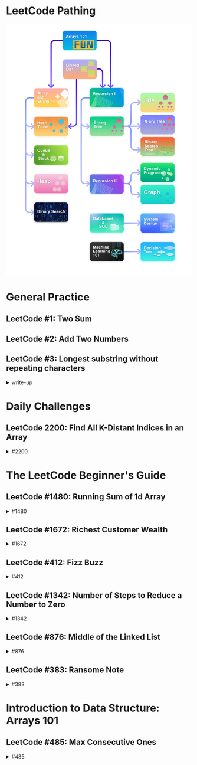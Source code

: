 # LeetCode Pathing

![pathing](./images/LeetCodePathing.png)

# General Practice

## LeetCode #1: Two Sum

## LeetCode #2: Add Two Numbers

## LeetCode #3: Longest substring without repeating characters

<details>
  <summary>write-up</summary>

Given a string s, find the length of the longest
substring without repeating characters.

```
Example 1:
Input: s = "abcabcbb"
Output: 3
Explanation: The answer is "abc", with the length of 3.
```

```
Example 2:
Input: s = "bbbbb"
Output: 1
Explanation: The answer is "b", with the length of 1.
```

```
Example 3:
Input: s = "pwwkew"
Output: 3
Explanation: The answer is "wke", with the length of 3.
Notice that the answer must be a substring, "pwke" is a subsequence and not a substring.
```

#### Constraints:

0 <= s.length <= 5 \* 10^4

s consists of English letters, digits, symbols and spaces.

### a.k.a. Sliding Window

#### Explanation

The optimal solution is to use a hash set ... and a "sliding window".

##### Sliding Window

The idea is to have a sliding window.

So if the given string is "abcabcbb"

At first we will have a window of --> 'a' (_the window are the values currently stored in the set_)

Then we add 'b' --> 'ab'

Then we add 'c' --> 'abc'

Then we add 'a' --> 'abca'. When we reach the repeating 'a' character we remove the first duplicate 'a' (_from the left_), leaving us with 'bca'.

Then we add 'b' --> 'bcab', again remove repeats from the left side, leaving us with 'cab'

Then we add 'c' to the right --> 'cabc', and once again remove duplicates from the left, leaving us with 'abc'.

Now the interesting part, we will add the next 'b' giving us 'abcb', we need to remove characters from the left until we remove the duplicate. So first we remove 'a' --> bcb, then 'b' --> 'cb'. Leaving us with 'cb'.

Then we add the next 'b' --> 'cbb', once again start removing letters from the left until we remove the duplicate so 'cbb' becomes --> 'bb' --> 'b'.

So in the end we are left with only 'b' in the set.

But we should have been keeping track of the longest substring for each pass. which was 'abc' --> length of 3.

##### Step-by-step

Given: 'abcabcbb'

Start: ''

Step 1: '' add 'a' --> 'a'

Step 2: 'a' add 'b' --> 'ab'

Step 3: 'ab' add 'c' --> 'abc'

Step 4: 'abc' add 'a' --> 'abca' remove up to duplicate 'a' --> 'bca'

Step 5: 'bca' add 'b' --> 'bcab' remove up to duplicate 'b' --> 'cab'

Step 6: 'cab' add 'c' --> 'cabc' remove up to duplicate 'c' --> 'abc'

Step 7: 'abc' add 'b' --> 'abcb' remove up to duplicate 'b' --> 'cb'

Step 8: 'cb' add 'b' --> 'cbb' remove up to duplicate 'b' --> 'b'

##### C#

```
    public class OptimalSolution
    {
        public int LengthOfLongestSubstring(string s)
        {
            var charSet = new HashSet<char>();
            int left = 0, maxLength = 0;

            for (int right = 0; right < s.Length; right++)
            {
                while (charSet.Contains(s[right]))
                {
                    charSet.Remove(s[left++]);
                }

                charSet.Add(s[right]);
                maxLength = Math.Max(maxLength, right - left + 1);
            }

            return maxLength;
        }
    }
```

##### Python

```
class Solution:
  def lengthOfLongestSubstring(self, s: str) -> int:
    charSet = set()
    l = 0
    res = 0

    for r in range(len(s)):
      while s[r] in charSet:
        charSet.remove(s[l])
        l += 1
      charSet.add(s[r])
      res = max(res, r - l + 1)
    return res
```

</details>

# Daily Challenges

## LeetCode 2200: Find All K-Distant Indices in an Array

<details>
<summary>#2200</summary>

### Overview

![overview](./DailyChallenge/2200/images/overview.png)

### Editorial Solutions

#### Approach One: Enumeration

![approachOneEnumeration](./DailyChallenge/2200/images/approachOneExplanation.png)

```
public class Solution {
    public IList<int> FindKDistantIndices(int[] nums, int key, int k) {
        List<int> res = new List<int>();
        int n = nums.Length;
        // traverse number pairs
        for (int i = 0; i < n; ++i) {
            for (int j = 0; j < n; ++j) {
                if (nums[j] == key && Math.Abs(i - j) <= k) {
                    res.Add(i);
                    break;  // early termination to prevent duplicate addition
                }
            }
        }
        return res;
    }
}
```

![approachonecomplexity](./DailyChallenge/2200/images/approachOneComplexity.png)

#### Approach Two: One-Time Traversal

![approachTwoExplanation](./DailyChallenge/2200/images/approachTwoExplanation.png)

```
public class Solution {
    public IList<int> FindKDistantIndices(int[] nums, int key, int k) {
        List<int> res = new List<int>();
        int r = 0;  // unjudged minimum index
        int n = nums.Length;
        for (int j = 0; j < n; ++j) {
            if (nums[j] == key) {
                int l = Math.Max(r, j - k);
                r = Math.Min(n - 1, j + k) + 1;
                for (int i = l; i < r; ++i) {
                    res.Add(i);
                }
            }
        }
        return res;
    }
}
```

![approachTwoComplexity](./DailyChallenge/2200/images/approachTwoComplexity.png)

</details>

# The LeetCode Beginner's Guide

## LeetCode #1480: Running Sum of 1d Array

<details>
  <Summary>#1480</Summary>

### Overview

Given an array `nums`. We define a running sum of an array as `runningSum[i] = sum(nums[0]…nums[i])`.

Return the running sum of `nums`.

#### Example 1:

```
Input: nums = [1,2,3,4]
Output: [1,3,6,10]
Explanation: Running sum is obtained as follows: [1, 1+2, 1+2+3, 1+2+3+4].
```

#### Example 2:

```
Input: nums = [1,1,1,1,1]
Output: [1,2,3,4,5]
Explanation: Running sum is obtained as follows: [1, 1+1, 1+1+1, 1+1+1+1, 1+1+1+1+1].
```

#### Example 3:

```
Input: nums = [3,1,2,10,1]
Output: [3,4,6,16,17]
```

#### Constraints

1 <= nums.length <= 1000

-10^6 <= nums[i] <= 10^6

### Explanation

#### LeetCode Video Solution

##### Java

```
class Solution {
  public int[] runningSum(int[] nums) {
    int[] results = new int[nums.length];
    results[0] = nums[0];

    for (int i = 1; i < nums.length; i++) {
      results[i] = nums[i] + results[i-1];
    }

    return results;
  }

  //time complexity = O(n)
  //space complexity = O(1)
}
```

Time Complexity: O(n)

Space Complexity: O(1) --> constant

##### Alternative Solution

This solution makes it so that we don't need to create a new array. We will overwrite the input array.

Overwritten Input Complexity:

Time Complexity: O(n)

Space Complexity: O(1)

```
class Solution {
  public int[] runningSum(int[] nums) {
    for (int i = 1; i < nums.length; i++) {
      nums[i] += nums[i-1];
    }

    return nums;
  }

  //time complexity = O(n)
  //space complexity = O(1)
}
```

Comments suggest the in-place version is poor practice because the method caller may not expect you to alter the values you are giving them. If the language passes this data by reference you may cause un-expected side effects by altering the values.

</details>

## LeetCode #1672: Richest Customer Wealth

<details>
  <summary>#1672</summary>

### Overview

You are given an `m x n` integer grid `accounts` where `accounts[i][j]` is the amount of money the `i​​​​​​​​​​​th`​​​​ customer has in the `j​​​​​​​​​​​th`​​​​ bank. Return the **wealth** that the richest customer has.

A customer's **wealth** is the amount of money they have in all their bank accounts. The richest customer is the customer that has the maximum **wealth**.

#### Example 1:

```
Input: accounts = [[1,2,3],[3,2,1]]
Output: 6
Explanation:
1st customer has wealth = 1 + 2 + 3 = 6
2nd customer has wealth = 3 + 2 + 1 = 6
Both customers are considered the richest with a wealth of 6 each, so return 6.
```

#### Example 2:

```
Input: accounts = [[1,5],[7,3],[3,5]]
Output: 10
Explanation:
1st customer has wealth = 6
2nd customer has wealth = 10
3rd customer has wealth = 8
The 2nd customer is the richest with a wealth of 10.
```

#### Example 3:

```
Input: accounts = [[2,8,7],[7,1,3],[1,9,5]]
Output: 17
```

#### Constraints:

m == accounts.length

n == accounts[i].length

1 <= m, n <= 50

1 <= accounts[i][j] <= 100

### Explanation

Can imagine as a matrix/grid.

![grid](./LeetCodeBeginnersGuide/1672/images/grid-matrix.png)

#### LeetCode Video Solution

Time Complexity: O(n x m)

Space Complexity: O(1)

```
class Solution {
  public int maximumWealth(int[][] accounts) {
    int maxWealthSoFar = 0;

    for (int[] customer: accounts) {
      int currentCustomerWealth = 0;

      for (int bank: customer) {
        currentCustomerWealth += bank;
      }

      maxWealthSoFar = Math.max(maxWealthSoFar, currentCustomerWealth);
    }

    return maxWealthSoFar;
  }

  //Time Complexity: O(n x m)
  //Space Complexity: O(1)
}
```

##### Analysis

It's still just two for loops. I'm really surprised there isn't a more optimal solution. I would have expected there to be a way to avoid two for loops since it causes a O(n^2) or O(n \* m).

</details>

## LeetCode #412: Fizz Buzz

<details>
<summary>#412</summary>

### Overview

Given an integer `n`, return a string array `answer` (_1-indexed_) where:

`answer[i] == "FizzBuzz"` if `i` is divisible by `3` and `5`.

`answer[i] == "Fizz"` if `i` is divisible by `3`.

`answer[i] == "Buzz"` if `i` is divisible by `5`.

`answer[i] == i` (as a string) if none of the above conditions are true.

#### Example 1:

Input: n = 3

Output: ["1","2","Fizz"]

#### Example 2:

Input: n = 5

Output: ["1","2","Fizz","4","Buzz"]

#### Example 3:

Input: n = 15

Output: ["1","2","Fizz","4","Buzz","Fizz","7","8","Fizz","Buzz","11","Fizz","13","14","FizzBuzz"]

#### Constraints:

1 <= n <= 10^4

### Explanation

Time Complexity: O(n)

Space Complexity: O(1) --> only 1 because the space we are using is not used in the calculation only for output.

#### LeetCode Video Solution

```
class Solution {
  public List<String> fizzBuzz(int n) {
    List<String> answer = new ArrayList<>(n);

    for (int i = 1; i <= n; i++) {
      boolean divisibleBy3 = i % 3 == 0;
      boolean divisibleBy5 = i % 5 == 0;

      if (divisibleBy3 && divisibleBy5) {
        answer.add("FizzBuzz");
      } else if (divisibleBy3) {
        answer.add("Fizz");
      } else if (divisibleBy5) {
        answer.add("Buzz");
      } else {
        answer.add(String.valueOf(i));
      }
    }

    return answer;

    //Time Complexity: O(n)
    //Space Complexity: O(1)
  }
}
```

#### String Concatenation Approach

Time Complexity: O(n)

Space Complexity: O(1)

```
class Solution {
  public List<String> fizzBuzz(int n) {
    List<String> answer = new ArrayList<>(n);

    for (int i = 1; i <= n; i++) {
      boolean divisibleBy3 = i % 3 == 0;
      boolean divisibleBy5 = i % 5 == 0;

      String currStr = "";

      if (divisibleBy3) {
        currStr += "Fizz";
      }

      if (divisibleBy5) {
        currStr += "Buzz";
      }

      if (currStr.isEmpty()) {
        currStr += String.valueOf(i);
      }

      answer.add(currStr);
    }

    return answer;

    //Time Complexity: O(n)
    //Space Complexity: O(1)
  }
}
```

</details>

## LeetCode #1342: Number of Steps to Reduce a Number to Zero

<details>
<summary>#1342</summary>

### Overview

Given an integer `num`, return _the number of steps to reduce it to zero_.

In one step, if the current number is even, you have to divide it by `2`, otherwise, you have to subtract `1` from it.

#### Example 1:

**Input:** num = 14

**Output:** 6

**Explanation:**

Step 1) 14 is even; divide by 2 and obtain 7.

Step 2) 7 is odd; subtract 1 and obtain 6.

Step 3) 6 is even; divide by 2 and obtain 3.

Step 4) 3 is odd; subtract 1 and obtain 2.

Step 5) 2 is even; divide by 2 and obtain 1.

Step 6) 1 is odd; subtract 1 and obtain 0.

#### Example 2:

**Input:** num = 8

**Output:** 4

**Explanation:**

Step 1) 8 is even; divide by 2 and obtain 4.

Step 2) 4 is even; divide by 2 and obtain 2.

Step 3) 2 is even; divide by 2 and obtain 1.

Step 4) 1 is odd; subtract 1 and obtain 0.

#### Example 3:

**Input:** num = 123

**Output:** 12

#### Constraints:

0 <= num <= 10^6

### Explanation

6 / 2 = 3 --> halfing step

3 - 1 = 2 --> subtracting step

2 / 2 = 1

1 - 1 = 0

input: 6; output: 4

Time Complexity: O(logn)

**30** _15_ **14** _7_ **6** _3_ **2** _1_ 0

**halfing steps** _subtracting steps_

logn + logn

![timeComplexity](./LeetCodeBeginnersGuide/1342/images/timeComplexity.png)

Space Complexity: O(1)

We do not create a data structure proportional in size to the size of our input

#### LeetCode Video Soltuion

```
class Solution {
  public int numberOfSteps(int num) {
    int steps = 0;

    while (num > 0) {
      if (num % 2 == 0) {
        num /= 2;
      } else
      {
        num--;
      }

      steps++;
    }

    return steps;
  }

  //Time Complexity = O(logn)
  //Space Complexity = O(1)
}
```

#### Bitwise Approach

This does not improve time or space complexity.

Alt way of thinking, may help with other problems.

- Binary representation of integers

- Bitwise Shift Operators

- Bitwise Logical Operators

- Bitmasks

Advanced Concepts
![advancedConcepts](./LeetCodeBeginnersGuide/1342/images/advancedConcepts.png)

Binary Rep Of Ints
![binaryRepOfInts](./LeetCodeBeginnersGuide/1342/images/binaryRepOfInts.png)

Convert To Decimal
![convertToDecimal](./LeetCodeBeginnersGuide/1342/images/convertToDecimal.png)

Half in Binary Shift Right
![halfInBinaryShiftRight](./LeetCodeBeginnersGuide/1342/images/halfInBinaryShiftRight.png)

Odd in binary rightmost has value of 1
![oddInBinaryRightmostHas1](./LeetCodeBeginnersGuide/1342/images//oddInBinaryRightmostIs1.png)

Bitwise operators
![bitwiseOperators](./LeetCodeBeginnersGuide/1342/images/bitwiseOperators.png)

What bitwise ops do
![bitwiseOpsDo](./LeetCodeBeginnersGuide/1342/images/whatBitwiseOpDoes.png)
Time Complexity O(logn)

Mirror Bool Ops
![mirror](./LeetCodeBeginnersGuide/1342/images/mirrorBoolOps.png)

Differences
![diffs](./LeetCodeBeginnersGuide/1342/images/diffs.png)
![diffs2](./LeetCodeBeginnersGuide/1342/images/diffs2.png)

Bitmask
![bitmask](./LeetCodeBeginnersGuide/1342/images/bitmask.png)

Our bitmask to check even/odd
![ourbitmask](./LeetCodeBeginnersGuide/1342/images/ourbitmask.png)

if value in num is 0, we get 0 and if num is 1 we get num. So depends on value in rightmost position due to our bitmask being 00000001. The bitmask 0 positions are not checked, only where the bitmask has a 1 is the corresponding value checked in our num value.

Space Complexity O(1)

```
class Soltuion {
  public int numberOfSteps(int num) {
    int steps = 0;

    while (num > 0) {
      //Before we used num % 2
      if ((num & 1) == 0) { //num: xxxxxx0 & bitmask: 0000001
        //Before we used num /= 2
        num >>= 1; //num = num >> 1;
      } else
      {
        num--;
      }

      steps++;
    }

    return steps;
  }

  //Time Complexity = O(logn)
  //Space Complexity = O(1)
}
```

</details>

## LeetCode #876: Middle of the Linked List

<details>
<summary>#876</summary>

### Overview

![overview](./LeetCodeBeginnersGuide/876/images/overview.png)

### Explanation

Conceptual Overview

Node / LinkedList

![node-linkedlist](./LeetCodeBeginnersGuide/876/images/node-linkedlist.png)

Middle Node

![middleNode](./LeetCodeBeginnersGuide/876/images/middleNode.png)

#### LeetCode Video Solution

##### Approach One

Spit values out into an array while keeping track of the LinkedLists total count.

Time Complexity: O(n)

Space Complexity: O(n)

```
class Solution {
  public ListNode middleNode(ListNode head) {
    ArrayList<ListNode> array = new ArrayList<>();

    int length = 0;
    while (head != null) {
      array.add(head);
      head = head.next;
      length++;
    }

    return array.get(length / 2);
  }

  //time complexity O(n)
  //space complexity O(n)
}
```

#### Approach Two

In an interview you would be expected to interact with the linked list. Using an array defeats the purpose of the linked list.

How do we do this? --> Use pointers.

![middleNodePointerMovement](./LeetCodeBeginnersGuide/876/images/middleNodePointerMovement.png)

Time Complexity: O(n)

Space Complexity: O(1)

```
class Solution {
  public ListNode middleNode(ListNode head) {
    ListNode middle = head;
    ListNode end = head;;

    while (end != null && end.next != null) { // 3 1 2 7 7
      middle = middle.next;
      end = end.next.next;
    }

    return middle;
  }

  //time complexity O(n)
  //space complexity O(1)
}
```

</details>

## LeetCode #383: Ransome Note

<details>
<summary>#383</summary>

### Overview

![overview](./LeetCodeBeginnersGuide/383/images/overview.png)

### Explanation

During the explanation it stated that removing letters from magazine requires saving the new string in a temp string and then reinitalizing magazine because strings are immutable.

#### LeetCode Video Solution

##### Approach One

In the first approach the solution is suggesting going through each letter in ransom note, checking for existance in magazine and then removing existing letter from magazine and moving to next letter in ransome note and repeating.

Time Complexity: O(n\*m)

Space Complexity: O(m)

```
class Solution {
  public boolean canConstruct(String ransomNote, String magazine) {
    for (int i = 0; i < ransomNote.length(); i++) {
      char r = ransomeNote.charAt(i);

      int matchingIndex = magazine.indexOf(r);

      if (matchingIndex == -1) {
        return false;
      }

      magazine = magazine.substring(0, matchingIndex) + magazine.substring(matchingIndex + 1);
    }

    return true;
  }

  //time complexity: O(n*m)
  //space complexity: O(m)
}
```

##### HashMap approach

Time Complexity: O(m)

magainze.length >= ransomNote.length --> if not true then not enough letters to write ransom note, just jump out.

the complexity depends on the **longer** of the two strings, magazine

Space Complexity: O(k)

k means distinct letters in magazine

k --> 26

since k is upper bound can say

Space Complexity: O(1)

```
class Solution {
  public boolean canConstruct(String ransomNote, String magazine) {
    HashMap<Character, Integer> magazineLetters = new HashMap<>(); //k = 26

    for (int i = 0; i < magazine.length(); i++) {
      char c = magazine.charAt(i);

      int currentCount = magainzeLetter.getOrDefault(m, 0);
      magazineLetters.put(m, currentCount + 1);
    }

    //bounded by m
    for (int i = 0; i < ransomNote.length(); i++) {
      char r = ransomNote.charAt(i);

      int currentCount = magazineLetters.getOrDefault(r, 0);

      if (currentCount == 0) {
        return false;
      }

      magazineLetter.put(r, currentCount - 1);
    }

    return true;
  }

  //time complexity: O(m)
  //space complexity: O(k)
}
```

HashMap Space Complexity Correction

![spaceComplexityCorrection](./LeetCodeBeginnersGuide/383/images/spaceComplexityCorrection.png)

</details>

# Introduction to Data Structure: Arrays 101

## LeetCode #485: Max Consecutive Ones

<details>
<summary>#485</summary>

## Overview

![overview](./Arrays101/485/images/Overview.png)

## Optimal Solution

```
class Solution {
  public int findMaxConsecutiveOnes(int[] nums) {
    int count = 0;
    int maxCount = 0;
    for(int i = 0; i < nums.length; i++) {
      if(nums[i] == 1) {
        // Increment the count of 1's by one.
        count += 1;
      } else {
        // Find the maximum till now.
        maxCount = Math.max(maxCount, count);
        // Reset count of 1.
        count = 0;
      }
    }
    return Math.max(maxCount, count);
  }
}
```

</details>
